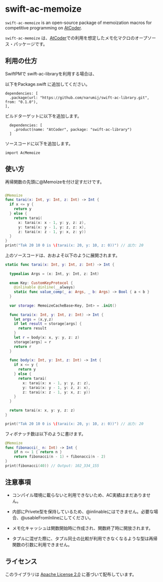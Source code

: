 # swift-ac-memoize

`swift-ac-memoize` is an open-source package of memoization macros for competitive programming on [AtCoder][atcoder].

`swift-ac-memoize` は、[AtCoder][atcoder]での利用を想定したメモ化マクロのオープソース・パッケージです。

## 利用の仕方

SwiftPMで swift-ac-libraryを利用する場合は、

以下をPackage.swift に追加してください。
```
dependencies: [
  .package(url: "https://github.com/narumij/swift-ac-library.git", from: "0.1.0"),
],
```

ビルドターゲットに以下を追加します。

```
  dependencies: [
    .product(name: "AtCoder", package: "swift-ac-library")
  ]
```

ソースコードに以下を追加します。
```
import AcMemoize
```

## 使い方

再帰関数の先頭に@Memoizeを付け足すだけです。

```swift

@Memoize
func tarai(x: Int, y: Int, z: Int) -> Int {
  if x <= y {
    return y
  } else {
    return tarai(
      x: tarai(x: x - 1, y: y, z: z),
      y: tarai(x: y - 1, y: z, z: x),
      z: tarai(x: z - 1, y: x, z: y))
  }
}
print("Tak 20 10 0 is \(tarai(x: 20, y: 10, z: 0))") // 出力: 20
```

上のソースコードは、おおよそ以下のように展開されます。
```swift
static func tarai(x: Int, y: Int, z: Int) -> Int {
  
  typealias Args = (x: Int, y: Int, z: Int)
  
  enum Key: CustomKeyProtocol {
    @inlinable @inline(__always)
    static func value_comp(_ a: Args, _ b: Args) -> Bool { a < b }
  }
  
  var storage: MemoizeCacheBase<Key, Int> = .init()
  
  func tarai(x: Int, y: Int, z: Int) -> Int {
    let args = (x,y,z)
    if let result = storage[args] {
      return result
    }
    let r = body(x: x, y: y, z: z)
    storage[args] = r
    return r
  }
  
  func body(x: Int, y: Int, z: Int) -> Int {
    if x <= y {
      return y
    } else {
      return tarai(
        x: tarai(x: x - 1, y: y, z: z),
        y: tarai(x: y - 1, y: z, z: x),
        z: tarai(x: z - 1, y: x, z: y))
    }
  }
  
  return tarai(x: x, y: y, z: z)
}

print("Tak 20 10 0 is \(tarai(x: 20, y: 10, z: 0))") // 出力: 20
```

フィボナッチ数は以下のように書けます。
```swift
@Memoize
func fibonacci(_ n: Int) -> Int {
    if n <= 1 { return n }
    return fibonacci(n - 1) + fibonacci(n - 2)
}
print(fibonacci(40)) // Output: 102_334_155
```

## 注意事項

- コンパイル環境に載らないと利用できないため、AC実績はまだありません。

- 内部にPrivete型を保持しているため、@inlinableにはできません。必要な場合、@usableFromInlineにしてください。

- メモ化キャッシュは関数開始時に作成され、関数終了時に開放されます。

- タプルに混ぜた際に、タプル同士の比較が利用できなくなるような型は再帰関数の引数に利用できません。

## ライセンス

このライブラリは [Apache License 2.0](https://www.apache.org/licenses/LICENSE-2.0) に基づいて配布しています。  

[atcoder]: https://atcoder.jp/

